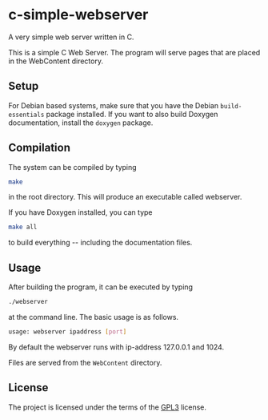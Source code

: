 # c-simple-webserver

A very simple web server written in C.

This is a simple C Web Server.  The program will serve pages that are
placed in the WebContent directory.

## Setup

For Debian based systems, make sure that you have the Debian
`build-essentials` package installed.  If you want to also build
Doxygen documentation, install the `doxygen` package.

## Compilation

The system can be compiled by typing

```bash
make
```

in the root directory.  This will produce an executable called
webserver.

If you have Doxygen installed, you can type

```bash
make all
```

to build everything -- including the documentation files. 



## Usage

After building the program, it can be executed by typing

```bash
./webserver
```

at the command line.  The basic usage is as follows.


```bash
usage: webserver ipaddress [port]
```

By default the webserver runs with ip-address 127.0.0.1 and 1024.

Files are served from the `WebContent` directory.

## License

The project is licensed under the terms of the
[GPL3](https://www.gnu.org/licenses/gpl-3.0.en.html) license.


<!--  LocalWords:  webserver WebContent Doxygen doxygen ipaddress ip
 -->
